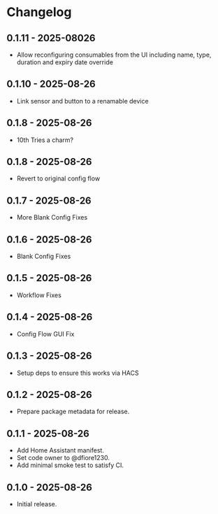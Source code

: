 # Changelog

## 0.1.11 - 2025-08026
- Allow reconfiguring consumables from the UI including name, type, duration and expiry date override

## 0.1.10 - 2025-08-26
- Link sensor and button to a renamable device

## 0.1.8 - 2025-08-26
- 10th Tries a charm?

## 0.1.8 - 2025-08-26
- Revert to original config flow

## 0.1.7 - 2025-08-26
- More Blank Config Fixes

## 0.1.6 - 2025-08-26
- Blank Config Fixes

## 0.1.5 - 2025-08-26
- Workflow Fixes

## 0.1.4 - 2025-08-26
- Config Flow GUI Fix

## 0.1.3 - 2025-08-26
- Setup deps to ensure this works via HACS

## 0.1.2 - 2025-08-26
- Prepare package metadata for release.

## 0.1.1 - 2025-08-26
- Add Home Assistant manifest.
- Set code owner to @dfiore1230.
- Add minimal smoke test to satisfy CI.

## 0.1.0 - 2025-08-26
- Initial release.
